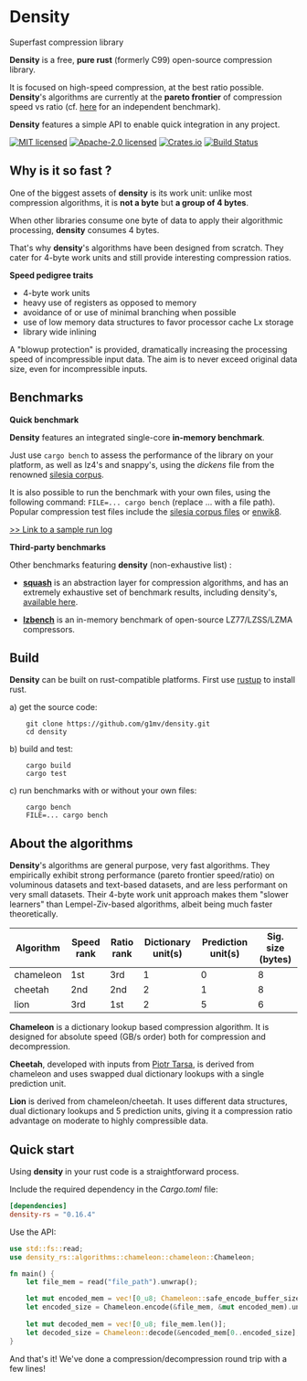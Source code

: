 Density
========
Superfast compression library

**Density** is a free, **pure rust** (formerly C99) open-source compression library.

It is focused on high-speed compression, at the best ratio possible. **Density**'s algorithms are currently at the **pareto frontier** of compression speed vs ratio (cf. [here](https://quixdb.github.io/squash-benchmark/?dataset=dickens&machine=s-desktop) for an independent benchmark).

**Density** features a simple API to enable quick integration in any project.

[![MIT licensed](https://img.shields.io/badge/License-MIT-blue.svg)](./LICENSE-MIT)
[![Apache-2.0 licensed](https://img.shields.io/badge/License-Apache%202.0-blue.svg)](./LICENSE-APACHE)
[![Crates.io](https://img.shields.io/crates/v/density-rs.svg)](https://crates.io/crates/density-rs)
[![Build Status](https://github.com/g1mv/density/actions/workflows/ci.yml/badge.svg)](https://github.com/g1mv/density/actions)

Why is it so fast ?
-------------------

One of the biggest assets of **density** is its work unit: unlike most compression algorithms, it is **not a byte**
but **a group of 4 bytes**.

When other libraries consume one byte of data to apply their algorithmic processing, **density** consumes 4 bytes.

That's why **density**'s algorithms have been designed from scratch. They cater for 4-byte work units and still provide interesting compression ratios.

**Speed pedigree traits**

* 4-byte work units
* heavy use of registers as opposed to memory
* avoidance of or use of minimal branching when possible
* use of low memory data structures to favor processor cache Lx storage
* library wide inlining

A "blowup protection" is provided, dramatically increasing the processing speed of incompressible input data. The aim
is to never exceed original data size, even for incompressible inputs.

Benchmarks
----------

**Quick benchmark**

**Density** features an integrated single-core **in-memory benchmark**.

Just use ```cargo bench``` to assess the performance of the library on your platform, as well as lz4's and snappy's,
using the
*dickens* file from the renowned [silesia corpus](https://sun.aei.polsl.pl//~sdeor/index.php?page=silesia).

It is also possible to run the benchmark with your own files, using the following command: ```FILE=... cargo bench``` (replace ... with a file path).
Popular compression test files include
the [silesia corpus files](https://sun.aei.polsl.pl//~sdeor/index.php?page=silesia)
or [enwik8](https://mattmahoney.net/dc/textdata.html).

[>> Link to a sample run log](benchmark.log)

**Third-party benchmarks**

Other benchmarks featuring **density** (non-exhaustive list) :

* [**squash**](https://github.com/quixdb/squash) is an abstraction layer for compression algorithms, and has an
  extremely exhaustive set of benchmark results, including
  density's, [available here](https://quixdb.github.io/squash-benchmark/?dataset=dickens&machine=s-desktop).

* [**lzbench**](https://github.com/inikep/lzbench) is an in-memory benchmark of open-source LZ77/LZSS/LZMA compressors.

Build
-----
**Density** can be built on rust-compatible platforms. First use [rustup](https://rustup.rs) to install
rust.

a) get the source code:

```shell
    git clone https://github.com/g1mv/density.git
    cd density
```

b) build and test:

```shell
    cargo build
    cargo test
```

c) run benchmarks with or without your own files:

```shell
    cargo bench
    FILE=... cargo bench
```

About the algorithms
--------------------

**Density**'s algorithms are general purpose, very fast algorithms. They empirically exhibit strong performance (pareto frontier speed/ratio) on
voluminous datasets and text-based datasets, and are less performant on very small datasets. Their 4-byte work unit
approach makes them "slower
learners" than Lempel-Ziv-based algorithms, albeit being much faster theoretically.

| Algorithm | Speed rank | Ratio rank | Dictionary unit(s) | Prediction unit(s) | Sig. size (bytes) |
|-----------|------------|------------|--------------------|--------------------|-------------------|
| chameleon | 1st        | 3rd        | 1                  | 0                  | 8                 |
| cheetah   | 2nd        | 2nd        | 2                  | 1                  | 8                 |
| lion      | 3rd        | 1st        | 2                  | 5                  | 6                 |

**Chameleon** is a dictionary lookup based compression algorithm. It is designed for absolute speed (GB/s order) both for compression
and decompression.

**Cheetah**, developed with inputs from [Piotr Tarsa](https://github.com/tarsa), is derived from chameleon and
uses swapped dual dictionary lookups with a single prediction unit.

**Lion** is derived from chameleon/cheetah. It uses different data structures, dual dictionary lookups and 5 prediction units, giving it a compression ratio advantage on moderate to highly compressible data.

Quick start
--------------------------------------------
Using **density** in your rust code is a straightforward process.

Include the required dependency in the *Cargo.toml* file:

```toml
[dependencies]
density-rs = "0.16.4"
```

Use the API:

```rust
use std::fs::read;
use density_rs::algorithms::chameleon::chameleon::Chameleon;

fn main() {
    let file_mem = read("file_path").unwrap();

    let mut encoded_mem = vec![0_u8; Chameleon::safe_encode_buffer_size(file_mem.len())];
    let encoded_size = Chameleon.encode(&file_mem, &mut encoded_mem).unwrap();
      
    let mut decoded_mem = vec![0_u8; file_mem.len()];
    let decoded_size = Chameleon::decode(&encoded_mem[0..encoded_size], &mut decoded_mem).unwrap();
}
```

And that's it! We've done a compression/decompression round trip with a few lines!